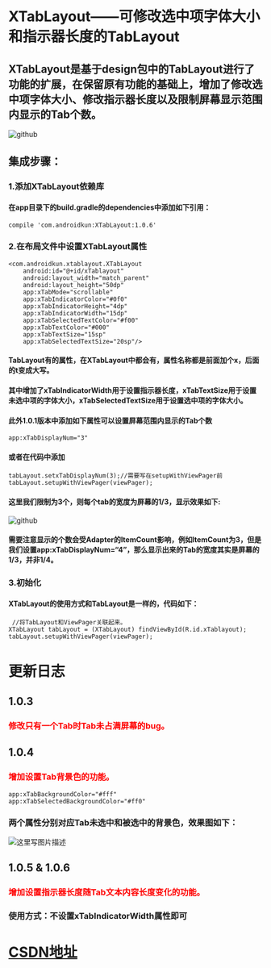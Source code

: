 # XTabLayout——可修改选中项字体大小和指示器长度的TabLayout
## XTabLayout是基于design包中的TabLayout进行了功能的扩展，在保留原有功能的基础上，增加了修改选中项字体大小、修改指示器长度以及限制屏幕显示范围内显示的Tab个数。
![github](http://img.blog.csdn.net/20161222095719330?watermark/2/text/aHR0cDovL2Jsb2cuY3Nkbi5uZXQvYTE1MzM1ODg4Njc=/font/5a6L5L2T/fontsize/400/fill/I0JBQkFCMA==/dissolve/70/gravity/SouthEast)
## 集成步骤：
### 1.添加XTabLayout依赖库
#### 在app目录下的build.gradle的dependencies中添加如下引用：

    compile 'com.androidkun:XTabLayout:1.0.6'
    
### 2.在布局文件中设置XTabLayout属性

    <com.androidkun.xtablayout.XTabLayout
        android:id="@+id/xTablayout"
        android:layout_width="match_parent"
        android:layout_height="50dp"
        app:xTabMode="scrollable"
        app:xTabIndicatorColor="#0f0"
        app:xTabIndicatorHeight="4dp"
        app:xTabIndicatorWidth="15dp"
        app:xTabSelectedTextColor="#f00"
        app:xTabTextColor="#000"
        app:xTabTextSize="15sp"
        app:xTabSelectedTextSize="20sp"/>
     
#### TabLayout有的属性，在XTabLayout中都会有，属性名称都是前面加个x，后面的t变成大写。
#### 其中增加了xTabIndicatorWidth用于设置指示器长度，xTabTextSize用于设置未选中项的字体大小，xTabSelectedTextSize用于设置选中项的字体大小。
#### 此外1.0.1版本中添加如下属性可以设置屏幕范围内显示的Tab个数

    app:xTabDisplayNum="3"
    
#### 或者在代码中添加

    tabLayout.setxTabDisplayNum(3);//需要写在setupWithViewPager前
    tabLayout.setupWithViewPager(viewPager);
    
#### 这里我们限制为3个，则每个tab的宽度为屏幕的1/3，显示效果如下:
 ![github](http://img.blog.csdn.net/20161222150743866?watermark/2/text/aHR0cDovL2Jsb2cuY3Nkbi5uZXQvYTE1MzM1ODg4Njc=/font/5a6L5L2T/fontsize/400/fill/I0JBQkFCMA==/dissolve/70/gravity/SouthEast)
 
#### 需要注意显示的个数会受Adapter的ItemCount影响，例如ItemCount为3，但是我们设置app:xTabDisplayNum=“4”，那么显示出来的Tab的宽度其实是屏幕的1/3，并非1/4。
 
### 3.初始化
#### XTabLayout的使用方式和TabLayout是一样的，代码如下：
    
     //将TabLayout和ViewPager关联起来。
    XTabLayout tabLayout = (XTabLayout) findViewById(R.id.xTablayout);
    tabLayout.setupWithViewPager(viewPager);
    
# 更新日志
## 1.0.3
### <font color=#f00>修改只有一个Tab时Tab未占满屏幕的bug。</font>
## 1.0.4
###  <font color=#f00>增加设置Tab背景色的功能。</font>

    app:xTabBackgroundColor="#fff"
    app:xTabSelectedBackgroundColor="#ff0"

### 两个属性分别对应Tab未选中和被选中的背景色，效果图如下：
![这里写图片描述](http://img.blog.csdn.net/20170329122554188?watermark/2/text/aHR0cDovL2Jsb2cuY3Nkbi5uZXQvYTE1MzM1ODg4Njc=/font/5a6L5L2T/fontsize/400/fill/I0JBQkFCMA==/dissolve/70/gravity/SouthEast)

## 1.0.5 & 1.0.6 
### <font color=#f00>增加设置指示器长度随Tab文本内容长度变化的功能。</font>
### 使用方式：不设置xTabIndicatorWidth属性即可    
    
# [CSDN地址](http://blog.csdn.net/a1533588867/article/details/53810409)
    
